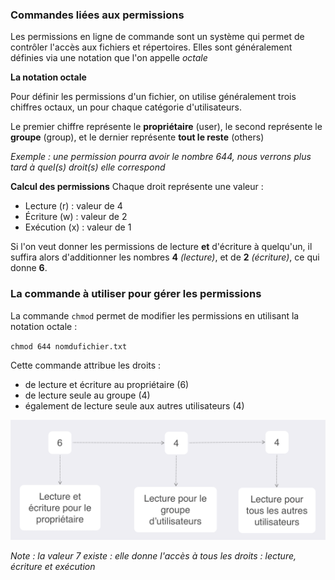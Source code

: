 ### Commandes liées aux permissions

Les permissions en ligne de commande sont un système qui permet de contrôler l'accès aux fichiers et répertoires.
Elles sont généralement définies via une notation que l'on appelle *octale* 

**La notation octale**

Pour définir les permissions d'un fichier, on utilise généralement trois chiffres octaux, un pour chaque catégorie d'utilisateurs.

Le premier chiffre représente le **propriétaire** (user), le second représente le **groupe** (group), et le dernier représente **tout le reste** (others)

*Exemple : une permission pourra avoir le nombre 644, nous verrons plus tard à quel(s) droit(s) elle correspond*

**Calcul des permissions**
Chaque droit représente une valeur : 
- Lecture (r) : valeur de 4
- Écriture (w) : valeur de 2
- Exécution (x) : valeur de 1

Si l'on veut donner les permissions de lecture **et** d'écriture à quelqu'un, il suffira alors d'additionner les nombres **4** *(lecture)*, et de **2** *(écriture)*, ce qui donne **6**.

### La commande à utiliser pour gérer les permissions

La commande `chmod` permet de modifier les permissions en utilisant la notation octale :

`chmod 644 nomdufichier.txt`

Cette commande attribue les droits :
- de lecture et écriture au propriétaire (6)
- de lecture seule au groupe (4)
- également de lecture seule aux autres utilisateurs (4)

<p align="center"><img src="assets/img/octal-notation.png"/></p>

*Note : la valeur 7 existe : elle donne l'accès à tous les droits : lecture, écriture et exécution*

